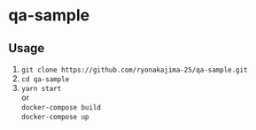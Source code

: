 # qa-sample

## Usage

1. `git clone https://github.com/ryonakajima-25/qa-sample.git`
2. `cd qa-sample`
3. `yarn start`\
    or\
  `docker-compose build`\
  `docker-compose up`
